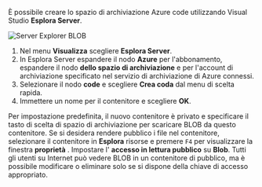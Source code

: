 È possibile creare lo spazio di archiviazione Azure code utilizzando Visual Studio **Esplora Server**.

![Server Explorer BLOB][Image1]

1. Nel menu **Visualizza** scegliere **Esplora Server**.
2. In Esplora Server espandere il nodo **Azure** per l'abbonamento, espandere il nodo **dello spazio di archiviazione** e per l'account di archiviazione specificato nel servizio di archiviazione di Azure connessi.
3. Selezionare il nodo **code** e scegliere **Crea coda** dal menu di scelta rapida.
4. Immettere un nome per il contenitore e scegliere **OK**.   

Per impostazione predefinita, il nuovo contenitore è privato e specificare il tasto di scelta di spazio di archiviazione per scaricare BLOB da questo contenitore. Se si desidera rendere pubblico i file nel contenitore, selezionare il contenitore in **Esplora** risorse e premere `F4` per visualizzare la finestra **proprietà** . Impostare l' **accesso in lettura pubblico** su **Blob**. Tutti gli utenti su Internet può vedere BLOB in un contenitore di pubblico, ma è possibile modificare o eliminare solo se si dispone della chiave di accesso appropriato.


[Image1]: ./media/vs-create-blob-container-in-server-explorer/vs-storage-create-blob-containers-in-Server-Explorer.png
